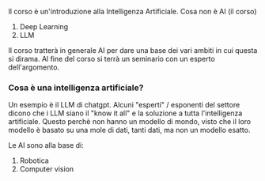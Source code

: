 Il corso è un'introduzione alla Intelligenza Artificiale.
Cosa non è AI (il corso)
1) Deep Learning
2) LLM

Il corso tratterà in generale AI per dare una base dei vari ambiti in cui questa si dirama. 
Al fine del corso si terrà un seminario con un esperto dell'argomento.

### Cosa è una intelligenza artificiale?
Un esempio è il LLM di chatgpt. Alcuni "esperti" / esponenti del settore dicono che i LLM siano il "know it all" e la soluzione a tutta l'intelligenza artificiale. Questo perchè non hanno un modello di mondo, visto che il loro modello è basato su una mole di dati, tanti dati, ma non un modello esatto.

Le AI sono alla base di:
1) Robotica
2) Computer vision